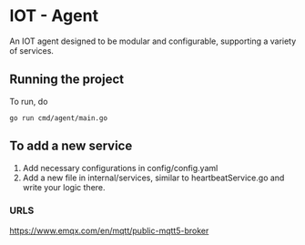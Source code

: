 # IOT - Agent
An IOT agent designed to be modular and configurable, supporting a variety of services.

## Running the project
To run, do
```
go run cmd/agent/main.go
```

## To add a new service
1. Add necessary configurations in config/config.yaml
2. Add a new file in internal/services, similar to heartbeatService.go and write your logic there.

### URLS

https://www.emqx.com/en/mqtt/public-mqtt5-broker